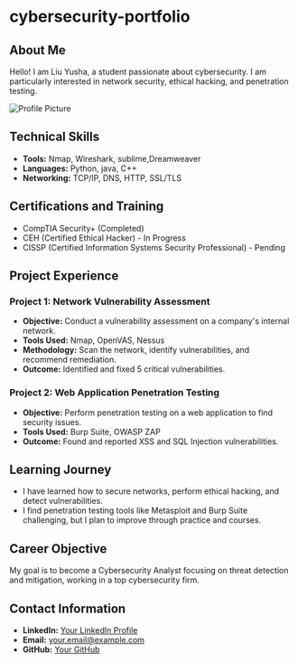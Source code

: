 # cybersecurity-portfolio
## About Me
Hello! I am Liu Yusha, a student passionate about cybersecurity. I am particularly interested in network security, ethical hacking, and penetration testing.

![Profile Picture](link-to-your-photo.jpg)
## Technical Skills
- **Tools:** Nmap, Wireshark, sublime,Dreamweaver
- **Languages:** Python, java, C++
- **Networking:** TCP/IP, DNS, HTTP, SSL/TLS
## Certifications and Training
- CompTIA Security+ (Completed)
- CEH (Certified Ethical Hacker) - In Progress
- CISSP (Certified Information Systems Security Professional) - Pending
## Project Experience
### Project 1: Network Vulnerability Assessment
- **Objective:** Conduct a vulnerability assessment on a company's internal network.
- **Tools Used:** Nmap, OpenVAS, Nessus
- **Methodology:** Scan the network, identify vulnerabilities, and recommend remediation.
- **Outcome:** Identified and fixed 5 critical vulnerabilities.

### Project 2: Web Application Penetration Testing
- **Objective:** Perform penetration testing on a web application to find security issues.
- **Tools Used:** Burp Suite, OWASP ZAP
- **Outcome:** Found and reported XSS and SQL Injection vulnerabilities.
## Learning Journey
- I have learned how to secure networks, perform ethical hacking, and detect vulnerabilities.
- I find penetration testing tools like Metasploit and Burp Suite challenging, but I plan to improve through practice and courses.
## Career Objective
My goal is to become a Cybersecurity Analyst focusing on threat detection and mitigation, working in a top cybersecurity firm.
## Contact Information
- **LinkedIn:** [Your LinkedIn Profile](https://www.linkedin.com/in/yourprofile)
- **Email:** your.email@example.com
- **GitHub:** [Your GitHub](https://github.com/yourusername)
